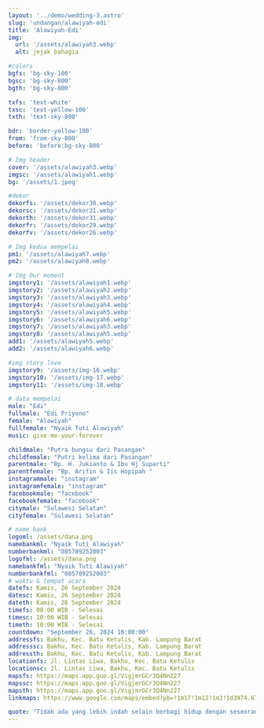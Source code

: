 ```yaml
---
layout: '../demo/wedding-3.astro'
slug: 'undangan/alawiyah-edi'
title: 'Alawiyah-Edi'
img:
  url: '/assets/alawiyah3.webp'
  alt: jejak bahagia

#colors
bgfs: 'bg-sky-100'
bgsc: 'bg-sky-800'
bgth: 'bg-sky-800'

txfs: 'text-white'
txsc: 'text-yellow-100'
txth: 'text-sky-800'

bdr: 'border-yellow-100'
from: 'from-sky-800'
before: 'before:bg-sky-800'

# Img header
cover: '/assets/alawiyah3.webp'
imgsc: '/assets/alawiyah1.webp'
bg: '/assets/1.jpeg'

#dekor
dekorfs: '/assets/dekor30.webp'
dekorsc: '/assets/dekor31.webp'
dekorth: '/assets/dekor31.webp'
dekorfr: '/assets/dekor29.webp'
dekorfv: '/assets/dekor26.webp'

# Img kedua mempelai
pm1: '/assets/alawiyah7.webp'
pm2: '/assets/alawiyah8.webp'

# Img Our moment
imgstory1: '/assets/alawiyah1.webp'
imgstory2: '/assets/alawiyah2.webp'
imgstory3: '/assets/alawiyah3.webp'
imgstory4: '/assets/alawiyah4.webp'
imgstory5: '/assets/alawiyah5.webp'
imgstory6: '/assets/alawiyah6.webp'
imgstory7: '/assets/alawiyah3.webp'
imgstory8: '/assets/alawiyah5.webp'
add1: '/assets/alawiyah5.webp'
add2: '/assets/alawiyah6.webp'

#img story love
imgstory9: '/assets/img-16.webp'
imgstory10: '/assets/img-17.webp'
imgstory11: '/assets/img-18.webp'

# data mempelai
male: "Edi"
fullmale: "Edi Priyono"
female: "Alawiyah"
fullfemale: "Nyaik Tuti Alawiyah"
music: give-me-your-forever

childmale: "Putra bungsu dari Pasangan"
childfemale: "Putri kelima dari Pasangan"
parentmale: "Bp. H. Jukianto & Ibu Hj Suparti"
parentfemale: "Bp. Arifin & Iis Hopipah "
instagrammale: "instagram"
instagramfemale: "instagram"
facebookmale: "facebook"
facebookfemale: "facebook"
citymale: "Sulawesi Selatan"
cityfemale: "Sulawesi Selatan"

# name bank
logoml: /assets/dana.png
namebankml: "Nyaik Tuti Alawiyah"
numberbankml: "085789252003"
logofml: /assets/dana.png
namebankfml: "Nyaik Tuti Alawiyah"
numberbankfml: "085789252003"
# waktu & tempat acara
datefs: Kamis, 26 September 2024
datesc: Kamis, 26 September 2024
dateth: Kamis, 26 September 2024
timefs: 08:00 WIB - Selesai
timesc: 10:00 WIB - Selesai
timeth: 10:00 WIB - Selesai
countdown: "September 26, 2024 10:00:00"
addressfs: Bakhu, Kec. Batu Ketulis, Kab. Lampung Barat
addresssc: Bakhu, Kec. Batu Ketulis, Kab. Lampung Barat
addressth: Bakhu, Kec. Batu Ketulis, Kab. Lampung Barat
locationfs: Jl. Lintas Liwa, Bakhu, Kec. Batu Ketulis
locationsc: Jl. Lintas Liwa, Bakhu, Kec. Batu Ketulis
mapsfs: https://maps.app.goo.gl/VigjmrGCr3Q4Nn227 
mapssc: https://maps.app.goo.gl/VigjmrGCr3Q4Nn227
mapsth: https://maps.app.goo.gl/VigjmrGCr3Q4Nn227
linkmaps: https://www.google.com/maps/embed?pb=!1m17!1m12!1m3!1d3974.6744444130836!2d104.2111760749812!3d-4.993637994982708!2m3!1f0!2f0!3f0!3m2!1i1024!2i768!4f13.1!3m2!1m1!2zNMKwNTknMzcuMSJTIDEwNMKwMTInNDkuNSJF!5e0!3m2!1sid!2sid!4v1725793059047!5m2!1sid!2sid

quote: "Tidak ada yang lebih indah selain berbagi hidup dengan seseorang yang mengerti dan mendukungmu tanpa syarat.  Dan tidak ada perasaan yang lebih indah selain menemukan seseorang yang menjadi tempat pulang terbaik."
---
```

